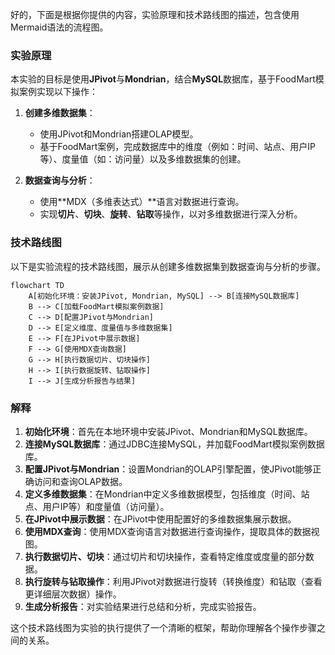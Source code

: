 好的，下面是根据你提供的内容，实验原理和技术路线图的描述，包含使用Mermaid语法的流程图。

### 实验原理

本实验的目标是使用**JPivot**与**Mondrian**，结合**MySQL**数据库，基于FoodMart模拟案例实现以下操作：

1. **创建多维数据集**：
   - 使用JPivot和Mondrian搭建OLAP模型。
   - 基于FoodMart案例，完成数据库中的维度（例如：时间、站点、用户IP等）、度量值（如：访问量）以及多维数据集的创建。

2. **数据查询与分析**：
   - 使用**MDX（多维表达式）**语言对数据进行查询。
   - 实现**切片**、**切块**、**旋转**、**钻取**等操作，以对多维数据进行深入分析。

### 技术路线图

以下是实验流程的技术路线图，展示从创建多维数据集到数据查询与分析的步骤。

```mermaid
flowchart TD
    A[初始化环境：安装JPivot, Mondrian, MySQL] --> B[连接MySQL数据库]
    B --> C[加载FoodMart模拟案例数据]
    C --> D[配置JPivot与Mondrian]
    D --> E[定义维度、度量值与多维数据集]
    E --> F[在JPivot中展示数据]
    F --> G[使用MDX查询数据]
    G --> H[执行数据切片、切块操作]
    H --> I[执行数据旋转、钻取操作]
    I --> J[生成分析报告与结果]
```

### 解释

1. **初始化环境**：首先在本地环境中安装JPivot、Mondrian和MySQL数据库。
2. **连接MySQL数据库**：通过JDBC连接MySQL，并加载FoodMart模拟案例数据库。
3. **配置JPivot与Mondrian**：设置Mondrian的OLAP引擎配置，使JPivot能够正确访问和查询OLAP数据。
4. **定义多维数据集**：在Mondrian中定义多维数据模型，包括维度（时间、站点、用户IP等）和度量值（访问量）。
5. **在JPivot中展示数据**：在JPivot中使用配置好的多维数据集展示数据。
6. **使用MDX查询**：使用MDX查询语言对数据进行查询操作，提取具体的数据视图。
7. **执行数据切片、切块**：通过切片和切块操作，查看特定维度或度量的部分数据。
8. **执行旋转与钻取操作**：利用JPivot对数据进行旋转（转换维度）和钻取（查看更详细层次数据）操作。
9. **生成分析报告**：对实验结果进行总结和分析，完成实验报告。

这个技术路线图为实验的执行提供了一个清晰的框架，帮助你理解各个操作步骤之间的关系。